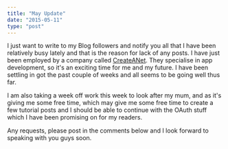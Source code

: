 ```yaml
---
title: "May Update"
date: "2015-05-11"
type: "post"
---
```


I just want to write to my Blog followers and notify you all that I have been relatively busy lately and that is the reason for lack of any posts. I have just been employed by a company called [CreateANet](https://createanet.co.uk). They specialise in app development, so it's an exciting time for me and my future. I have been settling in got the past couple of weeks and all seems to be going well thus far.

I am also taking a week off work this week to look after my mum, and as it's giving me some free time, which may give me some free time to create a few tutorial posts and I should be able to continue with the OAuth stuff which I have been promising on for my readers.

Any requests, please post in the comments below and I look forward to speaking with you guys soon.
